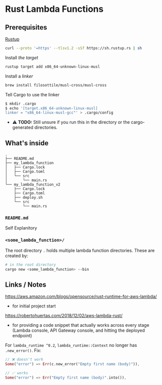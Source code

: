 # Rust Lambda Functions

## Prerequisites

[Rustup](https://www.rust-lang.org/tools/install)

```sh
curl --proto '=https' --tlsv1.2 -sSf https://sh.rustup.rs | sh
```

Install _the target_

```sh
rustup target add x86_64-unknown-linux-musl
```

Install a _linker_

```sh
brew install filosottile/musl-cross/musl-cross
```

Tell Cargo to use the linker

```sh
$ mkdir .cargo
$ echo '[target.x86_64-unknown-linux-musl]
linker = "x86_64-linux-musl-gcc"' > .cargo/config
```

- ⚠️ **TODO:** Still unsure if you run this in the directory or the cargo-generated directories.

## What's inside

```
.
├── README.md
├── my_lambda_function
│   ├── Cargo.lock
│   ├── Cargo.toml
│   └── src
│       └── main.rs
└── my_lambda_function_v2
    ├── Cargo.lock
    ├── Cargo.toml
    ├── deploy.sh
    └── src
        └── main.rs
```

### `README.md`

Self Explanitory

### `<some_lambda_function>/`

The root directory `.` holds multiple lambda function directories. These are created by:

```sh
# in the root directory
cargo new <some_lambda_function> --bin
```

## Links / Notes

https://aws.amazon.com/blogs/opensource/rust-runtime-for-aws-lambda/

- for initial project start

https://robertohuertas.com/2018/12/02/aws-lambda-rust/

- for providing a code snippet that actually works across every stage (Lambda console, API Gateway console, and hitting the deployed endpoint)

For `lambda_runtime ^0.2`, `lambda_runtime::Context` no longer has `.new_error()`. Fix:

```rust
// ❌ doesn't work
Some("error") => Err(c.new_error("Empty first name (body)")),

// ✅ works
Some("error") => Err("Empty first name (body)".into()),
```
